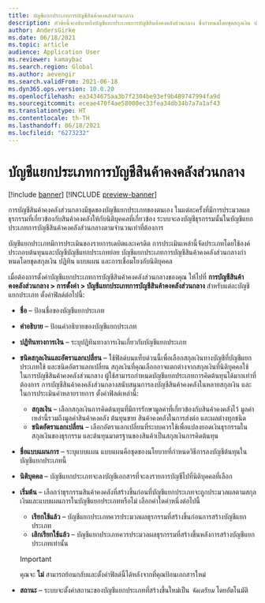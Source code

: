 ```yaml
---
title: บัญชีแยกประเภทการบัญชีสินค้าคงคลังส่วนกลาง
description: หัวข้อนี้จะอธิบายถึงบัญชีแยกประเภทการบัญชีสินค้าคงคลังส่วนกลาง ซึ่งกําหนดโดยชุดสกุลเงิน ปฏิทิน แบบแผน และการเชื่อมโยงกับนิติบุคคล
author: AndersGirke
ms.date: 06/18/2021
ms.topic: article
audience: Application User
ms.reviewer: kamaybac
ms.search.region: Global
ms.author: aevengir
ms.search.validFrom: 2021-06-18
ms.dyn365.ops.version: 10.0.20
ms.openlocfilehash: ea3434675aa3b7f2304be93ef9b489747994fa9d
ms.sourcegitcommit: eceae470f4ae58000ec33fea34db34b7a7a1af43
ms.translationtype: HT
ms.contentlocale: th-TH
ms.lasthandoff: 06/18/2021
ms.locfileid: "6273232"
---
```

# <a name="global-inventory-accounting-ledger"></a>บัญชีแยกประเภทการบัญชีสินค้าคงคลังส่วนกลาง

[!include [banner](../includes/banner.md)]
[!INCLUDE [preview-banner](../includes/preview-banner.md)]

การบัญชีสินค้าคงคลังส่วนกลางมีชุดของบัญชีแยกประเภทของตนเอง ในแต่ละครั้งที่มีการประมวลผลธุรกรรมที่เกี่ยวข้องกับสินค้าคงคลังให้กับนิติบุคคลที่เกี่ยวข้อง ระบบจะลงบัญชีธุรกรรมนั้นในบัญชีแยกประเภทการบัญชีสินค้าคงคลังส่วนกลางตามจํานวนเท่าที่ต้องการ

บัญชีแยกประเภทมีการประเมินของรายการเดบิตและเครดิต การประเมินเหล่านี้จัดประเภทโดยใช้องค์ประกอบต้นทุนและบัญชีบัญชีแยกประเภทย่อย บัญชีแยกประเภทการบัญชีสินค้าคงคลังส่วนกลางกําหนดโดยชุดสกุลเงิน ปฏิทิน แบบแผน และการเชื่อมโยงกับนิติบุคคล

เมื่อต้องการตั้งค่าบัญชีแยกประเภทการบัญชีสินค้าคงคลังส่วนกลางของคุณ ให้ไปที่ **การบัญชีสินค้าคงคลังส่วนกลาง \> การตั้งค่า \> บัญชีแยกประเภทการบัญชีสินค้าคงคลังส่วนกลาง** สำหรับแต่ละบัญชีแยกประเภท ตั้งค่าฟิลด์ต่อไปนี้:

- **ชื่อ** – ป้อนชื่อของบัญชีแยกประเภท
- **คำอธิบาย** – ป้อนคำอธิบายของบัญชีแยกประเภท
- **ปฏิทินทางการเงิน** – ระบุปฏิทินทางการเงินเกี่ยวกับบัญชีแยกประเภท
- **ชนิดสกุลเงินและอัตราแลกเปลี่ยน** – ใช้ฟิลด์บนแท็บด่วนนี้เพื่อเลือกสกุลเงินทางบัญชีที่บัญชีแยกประเภทใช้ และชนิดอัตราแลกเปลี่ยน สกุลเงินที่คุณเลือกอาจแตกต่างจากสกุลเงินที่นิติบุคคลใช้ ในการบัญชีสินค้าคงคลังส่วนกลาง ผู้ใช้สามารถกําหนดบัญชีแยกประเภทการคิดต้นทุนได้มากเท่าที่ต้องการ การบัญชีสินค้าคงคลังส่วนกลางสนับสนุนการลงบัญชีสินค้าคงคลังในหลายสกุลเงิน และในการประเมินค่าหลายรายการ ตั้งค่าฟิลด์เหล่านี้:

    - **สกุลเงิน** – เลือกสกุลเงินการคิดต้นทุนที่มีการรักษามูลค่าที่เกี่ยวข้องกับสินค้าคงคลังไว้ มูลค่าเหล่านี้รวมถึงมูลค่าสินค้าคงคลัง ต้นทุนขาย สินค้าคงคลังในการส่งต่อ และผลต่างทุกชนิด
    - **ชนิดอัตราแลกเปลี่ยน** – เลือกอัตราแลกเปลี่ยนที่ระบบควรใช้เพื่อแปลงยอดเงินธุรกรรมในสกุลเงินของธุรกรรม และต้นทุนมาตรฐานของสินค้าเป็นสกุลเงินการคิดต้นทุน

- **ชื่อแบบแผนการ** – ระบุแบบแผน แบบแผนคือชุดของนโยบายที่กําหนดวิธีการลงบัญชีต้นทุนในบัญชีแยกประเภทนี้
- **นิติบุคคล** – บัญชีแยกประเภทจะลงบัญชีเอกสารที่จะลงรายการบัญชีไปที่นิติบุคคลที่เลือก
- **เริ่มต้น** – เลือกว่าธุรกรรมสินค้าคงคลังที่สร้างขึ้นก่อนที่บัญชีแยกประเภทจะถูกประมวลผลตามสกุลเงินและแบบแผนการในบัญชีแยกประเภทหรือไม่ เลือกค่าใดค่าหนึ่งต่อไปนี้

    - **เรียกใช้แล้ว** – บัญชีแยกประเภทควรประมวลผลธุรกรรมที่สร้างขึ้นก่อนการสร้างบัญชีแยกประเภท
    - **เลิกเรียกใช้แล้ว** – บัญชีแยกประเภทควรประมวลผลธุรกรรมที่สร้างขึ้นหลังการสร้างบัญชีแยกประเภทเท่านั้น

    > [!IMPORTANT]
    > คุณจะ **ไม่** สามารถย้อนกลับและตั้งค่าฟิลด์นี้ได้หลังจากที่คุณป้อนเอกสารใหม่

- **สถานะ** – ระบบจะตั้งค่าสถานะของบัญชีแยกประเภทที่สร้างขึ้นใหม่เป็น *จัดเตรียม* โดยอัตโนมัติ
